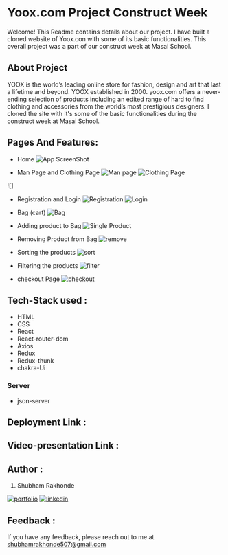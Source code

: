 # Yoox.com Project Construct Week
Welcome!
 This Readme contains details about our project. I have built a cloned website of Yoox.con with some of its basic functionalities. This overall project was a part of our construct week at Masai School.

## About Project

YOOX is the world’s leading online store for fashion, design and art that last a lifetime and beyond. YOOX established in 2000. yoox.com offers a never-ending selection of products including an edited range of hard to find clothing and accessories from the world’s most prestigious designers. 
I cloned the site with it's some of the basic functionalities during the construct week at Masai School.

## Pages And Features: 
- Home 
![App ScreenShot](https://i.imgur.com/hzIWrCb.png)

- Man Page and Clothing Page
![Man page](https://i.imgur.com/9lCeUcM.png)
![Clothing Page](https://i.imgur.com/sY6PxVL.png)

![]
- Registration and Login 
![Registration](https://i.imgur.com/dNJQgAG.png)
![Login](https://i.imgur.com/gA2PFlc.png)

- Bag (cart)
![Bag](https://i.imgur.com/FLaxRvm.png)

- Adding product to Bag
![Single Product](https://i.imgur.com/ntdLNma.png)

- Removing Product from Bag
![remove](https://i.imgur.com/ryKrIm9.png)

- Sorting the products
![sort](https://i.imgur.com/DqmGSbW.png)

- Filtering the products
![filter](https://i.imgur.com/rijiyWY.png)

- checkout Page 
![checkout](https://i.imgur.com/yEDJ0AJ.png)


## Tech-Stack used :
- HTML
- CSS
- React
- React-router-dom
- Axios
- Redux
- Redux-thunk
- chakra-Ui 

### Server
- json-server


## Deployment Link : 


## Video-presentation Link : 



## Author : 
1. Shubham Rakhonde

[![portfolio](https://img.shields.io/badge/my_portfolio-000?style=for-the-badge&logo=ko-fi&logoColor=white)](https://github.com/Shubham0442)
[![linkedin](https://img.shields.io/badge/linkedin-0A66C2?style=for-the-badge&logo=linkedin&logoColor=white)](https://www.linkedin.com/in/shubham-rakhonde-102964166/)

## Feedback : 

If you have any feedback, please reach out to me at shubhamrakhonde507@gmail.com






